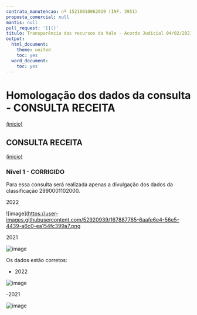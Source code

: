 ```yaml
---
contrato_manutencao: nº 15210010062019 (INF. 3951)
proposta_comercial: null
mantis: null
pull_request: '[]()'
titulo: Transparência dos recursos da Vale - Acordo Judicial 04/02/2021
output:
  html_document:
    theme: united
    toc: yes
  word_document:
    toc: yes
---
```


# Homologação dos dados da consulta - CONSULTA RECEITA
<a href="#top">(inicio)</a>

<div class="alert alert-warning">

## CONSULTA RECEITA
<a href="#top">(inicio)</a>


### Nível 1 - CORRIGIDO
  
Para essa consulta será realizada apenas a divulgação dos dados da classificação 2990001102000.
  
2022
  
  ![image](https://user-images.githubusercontent.com/52920939/167887765-6aafe6e4-56e5-4439-a6c0-ea154fc399a7.png

  
2021
  
  
  ![image](https://user-images.githubusercontent.com/52920939/167888499-3f6734c2-f773-46a2-b041-643bef4e7564.png)


Os dados estão corretos:
  - 2022
  
  ![image](https://user-images.githubusercontent.com/52920939/167888261-503f41bb-8733-4ae8-860a-baaef5f4de75.png)

  -2021
  
  ![image](https://user-images.githubusercontent.com/52920939/167888463-a24bda56-001d-4637-aa27-765386c18453.png)
